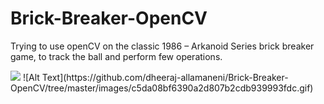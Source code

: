 # Brick-Breaker-OpenCV
Trying to use openCV on the classic 1986 – Arkanoid Series brick breaker game, to track the ball and perform few operations.

<img src="https://github.com/dheeraj-allamaneni/Brick-Breaker-OpenCV/tree/master/images/c5da08bf6390a2d807b2cdb939993fdc.gif">
![Alt Text](https://github.com/dheeraj-allamaneni/Brick-Breaker-OpenCV/tree/master/images/c5da08bf6390a2d807b2cdb939993fdc.gif)
